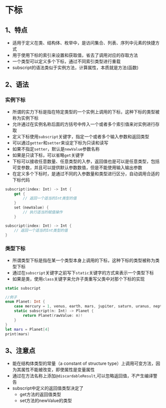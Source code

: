 # 下标

## 1、特点

* 适用于定义在类、结构体、枚举中，是访问集合、列表、序列中元素的快捷方式
* 用于使用下标的索引来设置和获取值，省去了调用对应的存取方法
* 一个类型可以定义多个下标，通过不同索引类型进行重载
* subscript的语法类似于实例方法，计算属性，本质就是方法(函数)

## 2、语法

### 实例下标

* 所谓的实力下标是指在特定类型的一个实例上调用的下标，这种下标的类型被称为实例下标
* 允许通过在实例名称后面的方括号中传入一个或者多个索引值来对实例进行存取
* 定义下标使用```subscript```关键字，指定一个或者多个输入参数和返回类型
* 可以通过```getter```和```setter```来设定下标为只读和读写
* 如果不指定```setter```，默认是```newValue```参数名称
* 如果是只读下标，可以省略```get```关键字
* 下标可以接收任意数量、任意类型的入参，返回值也是可以是任意类型，包括可变参数，并且可以提供默认参数数值，但是不能使用输入输出参数
* 在定义多个下标时，是通过不同的入参数量和类型进行区分，自动调用合适的下标代码

```swift
subscript(index: Int) -> Int {
    get {
        // 返回一个适当的Int类型的值
    }
    set（newValue) {
        // 执行适当的赋值操作
    }

subscript(index: Int) -> Int {
    // 返回一个适当的Int类型的值
}
```

### 类型下标

* 所谓类型下标是指在某一个类型本身上调用的下标，这种下标的类型被称为类型下标
* 通过在```subscript```关键字之前写下```static```关键字的方式来表示一个类型下标
* 如果是类，使用```class```关键字来允许子类重写父类中对那个下标的实现

```swift
static subscript

//例子
enum Planet: Int {
    case mercury = 1, venus, earth, mars, jupiter, saturn, uranus, neptune
    static subscript(n: Int) -> Planet {
        return Planet(rawValue: n)!
    }
}
let mars = Planet[4]
print(mars)
```

## 3、注意点

* 能在结构体类型的常量（a constant of structure type）上调用可变方法，因为其属性不能被改变，即使属性是变量属性
* 通过在方法名称上添加```@discardableResult```,可以忽略返回值，不产生编译警告
* subscript中定义的返回值类型决定了
  * get方法的返回值类型
  * set方法的newValue的类型

